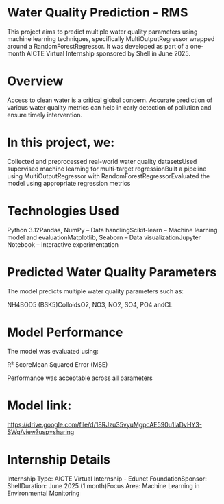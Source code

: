 # Water Quality Prediction - RMS

This project aims to predict multiple water quality parameters using machine learning techniques, specifically MultiOutputRegressor wrapped around a RandomForestRegressor. It was developed as part of a one-month AICTE Virtual Internship sponsored by Shell in June 2025.

# Overview

Access to clean water is a critical global concern. Accurate prediction of various water quality metrics can help in early detection of pollution and ensure timely intervention.

# In this project, we:

Collected and preprocessed real-world water quality datasetsUsed supervised machine learning for multi-target regressionBuilt a pipeline using MultiOutputRegressor with RandomForestRegressorEvaluated the model using appropriate regression metrics

# Technologies Used

Python 3.12Pandas, NumPy – Data handlingScikit-learn – Machine learning model and evaluationMatplotlib, Seaborn – Data visualizationJupyter Notebook – Interactive experimentation

# Predicted Water Quality Parameters

The model predicts multiple water quality parameters such as:

NH4BOD5 (BSK5)ColloidsO2, NO3, NO2, SO4, PO4 andCL

# Model Performance

The model was evaluated using:

R² ScoreMean Squared Error (MSE)

Performance was acceptable across all parameters

# Model link:

https://drive.google.com/file/d/18RJzu35vyuMgpcAE590u1IaDvHY3-SWq/view?usp=sharing

# Internship Details

Internship Type: AICTE Virtual Internship - Edunet FoundationSponsor: ShellDuration: June 2025 (1 month)Focus Area: Machine Learning in Environmental Monitoring
